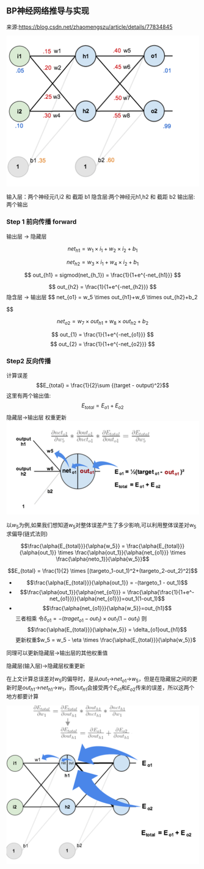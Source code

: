 ## BP神经网络推导与实现
来源:https://blog.csdn.net/zhaomengszu/article/details/77834845

![](./doc/network.jpg)

输入层：两个神经元i1,i2 和 截距 b1
隐含层:两个神经元h1,h2 和 截距 b2
输出层:两个输出

### Step 1 前向传播 forward

输出层 -> 隐藏层

$$
net_{h1} = w_1 \times i_1 + w_2 \times i_2+b_1
$$

$$
net_{h2} = w_3 \times i_1 + w_4 \times i_2+b_1
$$

$$
out_{h1} = sigmod(net_{h_1}) = \frac{1}{1+e^{-net_{h1}}}
$$

$$
out_{h2} = \frac{1}{1+e^{-net_{h2}}}
$$
隐含层 -> 输出层
$$
net_{o1} = w_5 \times out_{h1}+w_6 \times out_{h2}+b_2

$$

$$net_{o2} = w_7 \times out_{h1}+w_8 \times out_{h2}+b_2$$

$$
out_{1} = \frac{1}{1+e^{-net_{o1}}}
$$
$$
out_{2} = \frac{1}{1+e^{-net_{o2}}}
$$
### Step2 反向传播

计算误差
$$E_{total} = \frac{1}{2}\sum {(target - output)^2}$$
这里有两个输出值:
$$
E_{total} = E_{o1} + E_{o2}
$$
隐藏层->输出层 权重更新
![](./doc/network1.jpg)

以$w_5$为例,如果我们想知道$w_5$对整体误差产生了多少影响,可以利用整体误差对$w_5$求偏导(链式法则)

 $$\frac{\alpha{E_{total}}}{\alpha{w_5}} = \frac{\alpha{E_{total}}}{\alpha{out_1}} \times \frac{\alpha{out_1}}{\alpha{net_{o1}}} \times \frac{\alpha{neto_1}}{\alpha{w_5}}$$

$$E_{total} = \frac{1}{2} \times [(targeto_1-out_1)^2+(targeto_2-out_2)^2]$$

- $$\frac{\alpha{E_{total}}}{\alpha{out_1}} = -(targeto_1 - out_1)$$
- $$\frac{\alpha{out_1}}{\alpha{net_{o1}}} = \frac{\alpha{\frac{1}{1+e^-net_{o1}}}}{\alpha{net_{o1}}}=out_1(1-out_1)$$
- $$\frac{\alpha{net_{o1}}}{\alpha{w_5}}=out_{h1}$$
三者相乘
令$\delta_{o1}=-(traget_{o1}-out_1) \times out_1(1-out_1)$
则
$$\frac{\alpha{E_{total}}}{\alpha{w_5}} = \delta_{o1}out_{h1}$$
更新权重$w_5 = w_5 - \eta \times \frac{\alpha{E_{total}}}{\alpha{w_5}}$

同理可以更新隐藏层->输出层的其他权重值

隐藏层(输入层)->隐藏层权重更新

在上文计算总误差对$w_5$的偏导时，是从$out_1$->$net_{o1}$->$w_5$，但是在隐藏层之间的更新时是$out_{h1}$->$net_{h1}$->$w_1$，而$out_{h1}$会接受两个$E_{o1}$和$E_{o2}$传来的误差，所以这两个地方都要计算

![](./doc/network2.jpg)

